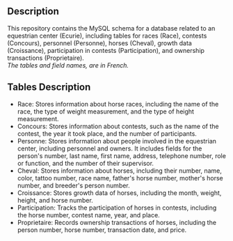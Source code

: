 ## Description
This repository contains the MySQL schema for a database related to an equestrian center (Ecurie), including tables for races (Race), contests (Concours), personnel (Personne), horses (Cheval), growth data (Croissance), participation in contests (Participation), and ownership transactions (Proprietaire).  
*The tables and field names, are in French.*
## Tables Description
- Race: Stores information about horse races, including the name of the race, the type of weight measurement, and the type of height measurement.
- Concours: Stores information about contests, such as the name of the contest, the year it took place, and the number of participants.
- Personne: Stores information about people involved in the equestrian center, including personnel and owners. It includes fields for the person's number, last name, first name, address, telephone number, role or function, and the number of their supervisor.
- Cheval: Stores information about horses, including their number, name, color, tattoo number, race name, father's horse number, mother's horse number, and breeder's person number.
- Croissance: Stores growth data of horses, including the month, weight, height, and horse number.
- Participation: Tracks the participation of horses in contests, including the horse number, contest name, year, and place.
- Proprietaire: Records ownership transactions of horses, including the person number, horse number, transaction date, and price.
